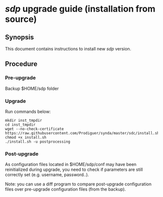 # *sdp* upgrade guide (installation from source)

## Synopsis

This document contains instructions to install new *sdp* version.

## Procedure

### Pre-upgrade

Backup $HOME/sdp folder

### Upgrade

Run commands below:

    mkdir inst_tmpdir
    cd inst_tmpdir
    wget --no-check-certificate https://raw.githubusercontent.com/Prodiguer/synda/master/sdc/install.sh
    chmod +x install.sh
    ./install.sh -u postprocessing

### Post-upgrade

As configuration files located in $HOME/sdp/conf may have been reinitialized
during upgrade, you need to check if parameters are still correctly set (e.g.
username, password..).

Note: you can use a diff program to compare post-upgrade configuration files
over pre-upgrade configuration files (from the backup).
